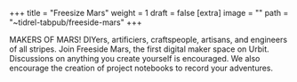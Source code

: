 
+++
title = "Freesize Mars"
weight = 1
draft = false
[extra]
image = ""
path = "~tidrel-tabpub/freeside-mars"
+++

MAKERS OF MARS! DIYers, artificiers, craftspeople, artisans, and engineers of all stripes. Join Freeside Mars, the first digital maker space on Urbit. Discussions on anything you create yourself is encouraged. We also encourage the creation of project notebooks to record your adventures.
